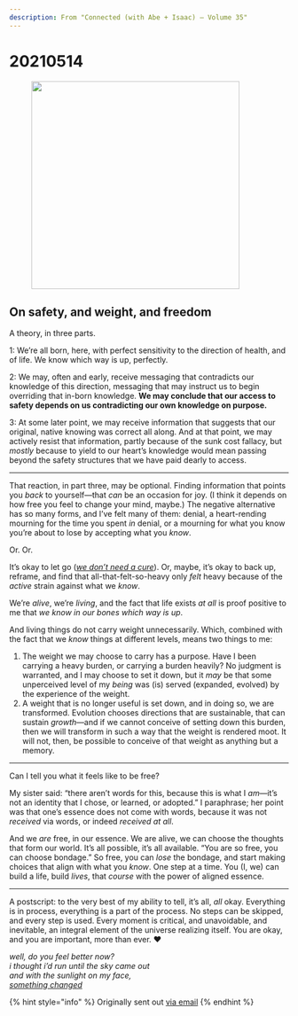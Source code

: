 ```yaml
---
description: From "Connected (with Abe + Isaac) — Volume 35"
---
```


# 20210514

<figure><img src="../../.gitbook/assets/image (13).png" alt="" width="375"><figcaption></figcaption></figure>

## On safety, and weight, and freedom

A theory, in three parts.

1: We’re all born, here, with perfect sensitivity to the direction of health, and of life. We know which way is up, perfectly.

2: We may, often and early, receive messaging that contradicts our knowledge of this direction, messaging that may instruct us to begin overriding that in-born knowledge. **We may conclude that our access to safety depends on us contradicting our own knowledge on purpose.**

3: At some later point, we may receive information that suggests that our original, native knowing was correct all along. And at that point, we may actively resist that information, partly because of the sunk cost fallacy, but _mostly_ because to yield to our heart’s knowledge would mean passing beyond the safety structures that we have paid dearly to access.

***

That reaction, in part three, may be optional. Finding information that points you _back_ to yourself—that _can_ be an occasion for joy. (I think it depends on how free you feel to change your mind, maybe.) The negative alternative has so many forms, and I’ve felt many of them: denial, a heart-rending mourning for the time you spent _in_ denial, or a mourning for what you know you’re about to lose by accepting what you _know_.

Or. Or.

It’s okay to let go ([_we don’t need a cure_](https://www.youtube.com/watch?v=WSL93KO2gnk)). Or, maybe, it’s okay to back up, reframe, and find that all-that-felt-so-heavy only _felt_ heavy because of the _active_ strain against what we _know_.

We’re _alive_, we’re _living_, and the fact that life exists _at all_ is proof positive to me that _we know in our bones which way is up_.

And living things do not carry weight unnecessarily. Which, combined with the fact that we _know_ things at different levels, means two things to me:

1. The weight we may choose to carry has a purpose. Have I been carrying a heavy burden, or carrying a burden heavily? No judgment is warranted, and I may choose to set it down, but it _may_ be that some unperceived level of my _being_ was (is) served (expanded, evolved) by the experience of the weight.
2. A weight that is no longer useful is set down, and in doing so, we are transformed. Evolution chooses directions that are sustainable, that can sustain _growth_—and if we cannot conceive of setting down this burden, then we will transform in such a way that the weight is rendered moot. It will not, then, be possible to conceive of that weight as anything but a memory.

***

Can I tell you what it feels like to be free?

My sister said: “there aren’t words for this, because this is what I _am_—it’s not an identity that I chose, or learned, or adopted.” I paraphrase; her point was that one’s essence does not come with words, because it was not _received_ via words, or indeed _received at all_.

And we _are_ free, in our essence. We are alive, we can choose the thoughts that form our world. It’s all possible, it’s all available. “You are so free, you can choose bondage.” So free, you can _lose_ the bondage, and start making choices that align with what you _know_. One step at a time. You (I, we) can build a life, build _lives_, that _course_ with the power of aligned essence.

***

A postscript: to the very best of my ability to tell, it’s all, _all_ okay. Everything is in process, everything is a part of the process. No steps can be skipped, and every step is used. Every moment is critical, and unavoidable, and inevitable, an integral element of the universe realizing itself. You are okay, and you are important, more than ever. ❤️

_well, do you feel better now?_\
_i thought i’d run until the sky came out_\
_and with the sunlight on my face,_\
[_something changed_](https://www.youtube.com/watch?v=qytgJ2mbzfM)

{% hint style="info" %}
Originally sent out [via email](https://lightward.com/campaigns/view-campaign/l7TYddz\_ASL34z6RkYwtHgWZ1p72TAgtvttpzHxyVeQIubpOS67gGygTfmtDmzoyrRI6ymsJNxbNnR4VIaFQA3ApDhO4FTp9)
{% endhint %}
